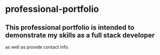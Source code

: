 # professional-portfolio

## This professional portfolio is intended to demonstrate my skills as a full stack developer
as well as provide contact info.

##
